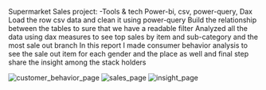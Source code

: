 Supermarket Sales project:
-Tools & tech 
Power-bi, csv, power-query, Dax
Load the row csv data and clean it using power-query 
Build the relationship between the tables to sure that we have a readable filter 
Analyzed all the data using dax measures to see top sales by item and sub-category and the most sale out branch 
In this report I made consumer behavior analysis to see the sale out item for each gender and the place as well 
and final step share the insight among the stack holders 

![customer_behavior_page](https://github.com/user-attachments/assets/4a9ae3f3-e084-471d-bd80-d814f7ad4aaa)
![sales_page](https://github.com/user-attachments/assets/5349647c-30f6-4d97-ab06-b0d6fb41cf12)
![insight_page](https://github.com/user-attachments/assets/b21ac96a-1294-4723-8724-1baadd8d81be)
